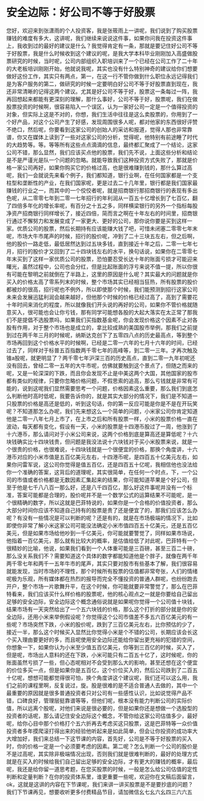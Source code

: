 # 安全边际：好公司不等于好股票

您好，欢迎来到张潇雨的个人投资客，我是张筱雨上一讲呢，我们说到了购买股票赚钱的难度有多大，这讲呢，我们继续来说说这件事，如果你问我在投资这件事上，我收到过的最好的建议是什么？我觉得肯定有一条，那就是要记住好公司不等于好股票，我是什么时候收到这个建议的呢，是我大学本科毕业刚刚加入高盛做股票研究的时候，当时呢，公司内部组织入职培训来了一个已经在公司工作了二十年的大老板培训刚刚开始，他就说我呢，其实也没有什么特别神奇的建议给你们想要做好这份工作，其实只有两点，第一，在这一行不管你做到什么职位永远记得我们是为客户服务的第二，做研究的时候一定要明白好公司不等于好股票直到现在，我还非常清晰的记得这两个建议。尤其是好公司不等于好，股票这一条每过一阵，我再回想起来都能有更深刻的理解，那什么事好，公司不等于好，股票呢，我们在做股票投资的时候啊，很容易陷入一个误区，认为一家好公司一定是一个值得投资的对象，但实际上这是不对的，你想，我们生活中往往是这么卖股票的，你用到了一个好产品，对这个公司产生了好感，发现周围很多人呢，都对他家的东西很好评赞不绝口，然后呢，你要看到这家公司的创始人的采访和报道，觉得人那也非常靠谱，你又在媒体上读到了一些对这家公司的分析，觉得呢，他特别有前途睡了时代的大趋势等。等。等等所有这些点点滴滴的信息，最终都汇聚成了一个结论，这家公司不错，那么显然，我们应该买点他的股票，我们先不说，上面这些分析和结论是不是严谨光是队一个问题的忽略。就能导致我们这种投资方式失败了，那就是价格一家公司再好，如果你购买它的价格过高，也是很难赚到钱的，那什么算过高呢，我们一会就说先来看个例子，我们都知道，银行业啊，在任何国家都是一个支柱型和垄断性的产业，在我们国家呢，更是过去二十几年里，银行都是我们国家最赚钱的行业之一，而其中的一个佼佼者呢，就是招商银行那招商银行的表现有多出色呢，从二零零七年到二零一七年招行的年利润从一百五十亿增长到了七百亿，翻了四倍多年化的增长率呢，有百分之十五之多，同样横梁银行的另外一个指标每股净资产招商银行同样增长了，接近四倍，简而言之啊在十年左右的时间里，招商银行通过不懈努力和发展变成了一家更大、更好的公司，那你说你要是买到这样一家。优质公司的股票，然后长期持有应该能赚大钱了吧，可惜未闭塞二零零七年末呢，市场大牛市尾声的时候，招行的股价呢，冲到了二十三块五左右，但之后啊，他的股价一路走低，最低居然达到过五块多钱，直到接近十年之后，二零一七年七月，招行的股价才又回到了二十四块钱左右的水平，换句话说，如果你在二零零七年末买到了这样一家优质公司的股票，恐怕要忍受长达十年的账面亏损才可能迎来曙光，虽然过程中，公司也会分红，但是比起账面的浮亏来说不值一提，所以你很有可能在黎明之前就倒在了半路上，这里的原因是什么呢？其实最大的问题就是你买入的价格太高了零系列末的时候，整个市场其实已经相当狂热，所有股票的股价都被炒的很高，招行呢也不例外，所以即使那个时候，我们能预测到招行这家公司未来会发展迅猛利润会越来越好，但他那个时候的价格已经过高了，高到了需要花十年时间来消化的程度，所以就像我们开头说的再好的公司，如果你不管价格就随意买入，很可能也会让你亏钱，那有同学可能想各股的大起大落实在太正常了那我们不是提倡不选股票吗，如果我们买指数基金呢，你会发现价格这个因素不止对各股有作用，对于整个市场也是成立的，拿比较成熟的美国股市举例，那我们之前提到过在两千年三月的时候呢，纳斯达克创下了五零四八点的历史最高点，等到整个市场再回到这个价格水平的时候啊，已经是二零一六年的七月十六年的时间，已经过去了，同样对于标普五百指数两千零七年的高峰等，到二零一三年。才再次触及锥a股呢，就更明显了？两千零七年沪深三百的历史高点，直到二零一九年初呢还没有回去，曾经二零一五年的大牛市呢，仿佛就要触到这个景点了，但随之而来的呢，又是一轮深深的下跌，而且你会发现不止是中美这两个大国，其他国家的股市都有类似的规律，只要你忽略价格问题，不假思索的追高，那么亏钱就是非常有可能的，说到这呢我们显然需要思考一个问题，价格因素这么重要，那么我们到底怎么判断他时高时低呢，我要告诉你的，就是其实大部分的情况下，我们是不知道一只股票的价格是高还是低的，听到这句话，你的第一反应可能是你是不是在开玩笑呢？不知道那怎么办呢，我们先来想这么一个简单的问题，小米家公司你肯定知道他是二零一八年七月上市了，在上市之后和所有股票一样，小米的股票价格一直在波动，每天都有变化，假设有一天，小米的股票是十四港币股过了一周，他涨到了十六港币，那么请问对于小米公司来说，这两个价格到底是算高还是算低呢？十六块钱确实比十四块钱贵，但问题是我没法说十六块钱对于买小米股票来说，就是一个很贵的价格，也很难说，十四块钱就是一个很便宜的价格，那换个角度讲，十六港币对应的小米市值是五百亿美元左右，十四港币呢，是四百五十亿美元左右，如果你问雷军说，这公司你觉得是值五百亿，还是四百五十亿呢，我相信他也没法给你一个准确的答案，这背后的道理呢，其实很简单，在任何一个时点，下，一个公司的市值或者价格都是无数因素汇集起来的结果，你可能知道苹果是个好公司，但至于他是七千八八百一那么好，还是八千四百亿，那么好这件事呢并没有一个标准，答案可能都是合理的，股价呢并不是一个数学公式的运算结果不可能呢，是一个很精确的数字，所以这就是巴菲特说的，如果你是一个合格的价值投资者，那么大部分时间你应该不知道自己持有的股票是贵了还是便宜了的，那我们应该怎么办呢？有没有一些情况是可以判断的呢？还是有的，就是在市场极端的情况下，比如即使你非常了解小米这家公司可能没法确定小米市值四百五十亿美元，还是五百亿美元，但是如果市场给他吵到一千亿美元，你可能就要警觉了，同样如果市场说，他指着一百亿美元，那么就有比较大的概率，是估值给低了对此呢，巴菲特有一个很精妙的比喻，他说，如果我们看到一个人体重可能是三百磅，甚至三百二十磅，那么没关系我们不？需要知道这个具体的数字都能知道他是个胖子，就像在两千年两千零七年和两千一五年牛市的尾声，其实只要对股市有些基本了解，我们很容易就能发现，当时市场的不理性，那个时候所有股票的估值都非常夸张，人们的情绪呢极为乐观，所有媒体都在热烈的报导而完全不懂投资的普通人群呢，也纷纷跑去开户，整个市场一片歌舞升平，在这个时候，你可能就要非常警觉了，那么在巴菲特看来，我们应该买什么样价格的股票呢，他的核心观点之一就是你要给自己留出足够的安全边际，安全边际这个概念通俗说就是如果呢你觉得一个公司值十块钱，结果市场有一天突然给出了一个五六块钱的价格，那么这个打折的部分就是你的安全边际，还用小米来举例假设呢？你觉得这个公司市值差不多五六百亿美元的有一些呢？市场突然下跌，小米的股价呢，跌到了三百亿美元左右，比你预估的少了，接近一半，那么这个时候买入显然比你觉得小米是个不错的公司，长期应该会长这个买入理由要更好的多，而且呢使用安全边际还能给你留出更充裕的犯错的空间，你想象一下，如果你认为小米至少值五百亿美元，你等到三百亿的时候，买入了，但是呢，市场出人意料的还在下跌，小米可能只有二百五十亿了，这时候呢，你的账面虽然亏损了一些，但心态呢相对不会受到那么大的影响，甚至还想在这个便宜的价位多买一点，但是如果你是五百亿，这个价位买入的，然后公司跌到了二百五十亿呢，想想可能都觉得很可怕，换个角度讲这个建议呢，我们还可以这么用，我们之前的课程里啊，反复说过，旋。股是很难的是不适合普通人去做的，其中一个最重要的原因就是很多普通投资者只对公司有一些感性认识，比如说觉得产品不错，口碑良好，管理层挺靠谱等等，但他们呢，根本没有能力判断公司的实际价值，所以远离个股呢，对他们来说是很必要的，但是如果你还是想做一个选股型的投资者的话呢，那么请记住安全边际这个概念，不管你给这家公司估值多少，最好呢，给你心目中那个价格打个五六折再去考虑买这只股票，这是巴菲特等一众价值投资者多年摸爬滚打得出来的经验他听起来是如此简单，但会让你投资的成功率大大增加好，我们来总结一下这节课的内容，首先好，公司是不等于好股票的买入时，你的价格一定是一个必须要考虑的因素。第二呢？怎么判断一个公司的股价是不是过高呢，其实除非极端情况出现，否则我们就是很难判断的，最好的处理方式就是在买入的时候给我们自己留出足够的安全边际，才有更大的赚钱的概率，最后呢，我还是给你留一道思考题，在您买股票的时候，一般是怎么给公司估值的定性判断和定量判断？在你的投资体系里，谁更重要一些呢，欢迎你在文稿后面留言，ok，这就是这讲的内容在下节课呢，我们来讲一讲买股票是不是要抄底的问题？我们下节课再见，想要收听更多付费精品节目，请加微信幺七幺六幺四三六六五